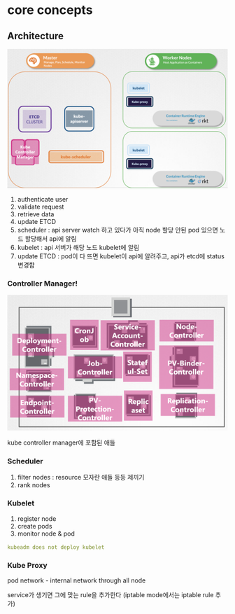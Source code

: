 # core concepts

## Architecture
![core%20concepts%20c5a46924fbd64b648c6f57c30719799d/Untitled.png](core%20concepts%20c5a46924fbd64b648c6f57c30719799d/Untitled.png)

1. authenticate user
2. validate request
3. retrieve data 
4. update ETCD
5. scheduler : api server watch 하고 있다가 아직 node 할당 안된 pod 있으면 노드 할당해서 api에 알림
6. kubelet : api 서버가 해당 노드 kubelet에 알림
7. update ETCD : pod이 다 뜨면 kubelet이 api에 알려주고, api가 etcd에 status 변경함

### Controller Manager!

![core%20concepts%20c5a46924fbd64b648c6f57c30719799d/Untitled%201.png](core%20concepts%20c5a46924fbd64b648c6f57c30719799d/Untitled%201.png)

kube controller manager에 포함된 애들

### Scheduler

1. filter nodes : resource 모자란 애들 등등 제끼기
2. rank nodes 

### Kubelet

1. register node
2. create pods
3. monitor node & pod

```yaml
kubeadm does not deploy kubelet
```

### Kube Proxy

pod network - internal network through all node

service가 생기면 그에 맞는 rule을 추가한다 (iptable mode에서는 iptable rule 추가) 
